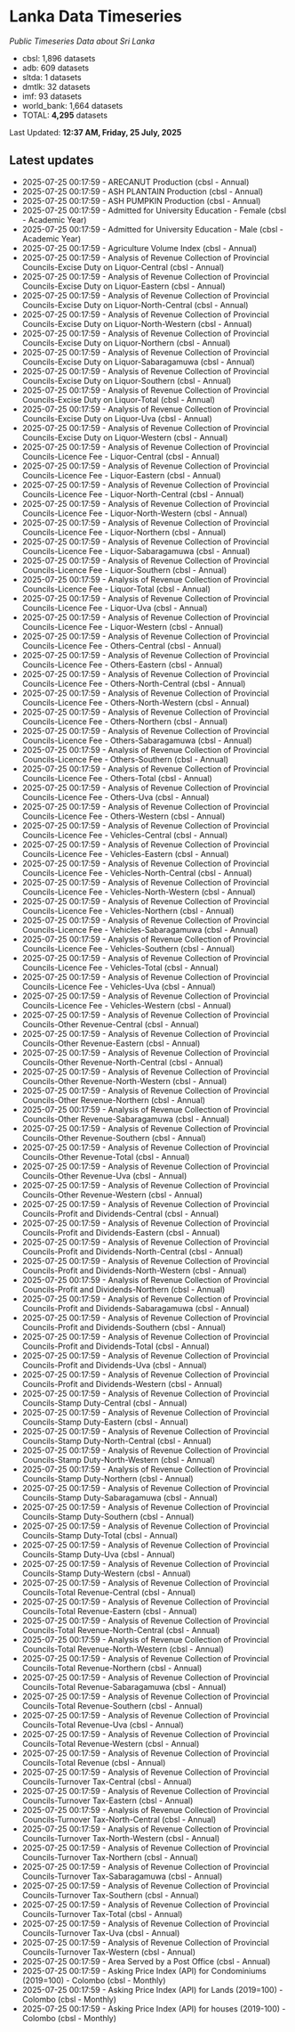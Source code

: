 # Lanka Data Timeseries
*Public Timeseries Data about Sri Lanka*

* cbsl: 1,896 datasets
* adb: 609 datasets
* sltda: 1 datasets
* dmtlk: 32 datasets
* imf: 93 datasets
* world_bank: 1,664 datasets
* TOTAL: **4,295** datasets

Last Updated: **12:37 AM, Friday, 25 July, 2025**

## Latest updates

* 2025-07-25 00:17:59 - ARECANUT Production (cbsl - Annual)
* 2025-07-25 00:17:59 - ASH PLANTAIN Production (cbsl - Annual)
* 2025-07-25 00:17:59 - ASH PUMPKIN Production (cbsl - Annual)
* 2025-07-25 00:17:59 - Admitted for University Education - Female (cbsl - Academic Year)
* 2025-07-25 00:17:59 - Admitted for University Education - Male (cbsl - Academic Year)
* 2025-07-25 00:17:59 - Agriculture Volume Index (cbsl - Annual)
* 2025-07-25 00:17:59 - Analysis of Revenue Collection of Provincial Councils-Excise Duty on Liquor-Central (cbsl - Annual)
* 2025-07-25 00:17:59 - Analysis of Revenue Collection of Provincial Councils-Excise Duty on Liquor-Eastern (cbsl - Annual)
* 2025-07-25 00:17:59 - Analysis of Revenue Collection of Provincial Councils-Excise Duty on Liquor-North-Central (cbsl - Annual)
* 2025-07-25 00:17:59 - Analysis of Revenue Collection of Provincial Councils-Excise Duty on Liquor-North-Western (cbsl - Annual)
* 2025-07-25 00:17:59 - Analysis of Revenue Collection of Provincial Councils-Excise Duty on Liquor-Northern (cbsl - Annual)
* 2025-07-25 00:17:59 - Analysis of Revenue Collection of Provincial Councils-Excise Duty on Liquor-Sabaragamuwa (cbsl - Annual)
* 2025-07-25 00:17:59 - Analysis of Revenue Collection of Provincial Councils-Excise Duty on Liquor-Southern (cbsl - Annual)
* 2025-07-25 00:17:59 - Analysis of Revenue Collection of Provincial Councils-Excise Duty on Liquor-Total (cbsl - Annual)
* 2025-07-25 00:17:59 - Analysis of Revenue Collection of Provincial Councils-Excise Duty on Liquor-Uva (cbsl - Annual)
* 2025-07-25 00:17:59 - Analysis of Revenue Collection of Provincial Councils-Excise Duty on Liquor-Western (cbsl - Annual)
* 2025-07-25 00:17:59 - Analysis of Revenue Collection of Provincial Councils-Licence Fee - Liquor-Central (cbsl - Annual)
* 2025-07-25 00:17:59 - Analysis of Revenue Collection of Provincial Councils-Licence Fee - Liquor-Eastern (cbsl - Annual)
* 2025-07-25 00:17:59 - Analysis of Revenue Collection of Provincial Councils-Licence Fee - Liquor-North-Central (cbsl - Annual)
* 2025-07-25 00:17:59 - Analysis of Revenue Collection of Provincial Councils-Licence Fee - Liquor-North-Western (cbsl - Annual)
* 2025-07-25 00:17:59 - Analysis of Revenue Collection of Provincial Councils-Licence Fee - Liquor-Northern (cbsl - Annual)
* 2025-07-25 00:17:59 - Analysis of Revenue Collection of Provincial Councils-Licence Fee - Liquor-Sabaragamuwa (cbsl - Annual)
* 2025-07-25 00:17:59 - Analysis of Revenue Collection of Provincial Councils-Licence Fee - Liquor-Southern (cbsl - Annual)
* 2025-07-25 00:17:59 - Analysis of Revenue Collection of Provincial Councils-Licence Fee - Liquor-Total (cbsl - Annual)
* 2025-07-25 00:17:59 - Analysis of Revenue Collection of Provincial Councils-Licence Fee - Liquor-Uva (cbsl - Annual)
* 2025-07-25 00:17:59 - Analysis of Revenue Collection of Provincial Councils-Licence Fee - Liquor-Western (cbsl - Annual)
* 2025-07-25 00:17:59 - Analysis of Revenue Collection of Provincial Councils-Licence Fee - Others-Central (cbsl - Annual)
* 2025-07-25 00:17:59 - Analysis of Revenue Collection of Provincial Councils-Licence Fee - Others-Eastern (cbsl - Annual)
* 2025-07-25 00:17:59 - Analysis of Revenue Collection of Provincial Councils-Licence Fee - Others-North-Central (cbsl - Annual)
* 2025-07-25 00:17:59 - Analysis of Revenue Collection of Provincial Councils-Licence Fee - Others-North-Western (cbsl - Annual)
* 2025-07-25 00:17:59 - Analysis of Revenue Collection of Provincial Councils-Licence Fee - Others-Northern (cbsl - Annual)
* 2025-07-25 00:17:59 - Analysis of Revenue Collection of Provincial Councils-Licence Fee - Others-Sabaragamuwa (cbsl - Annual)
* 2025-07-25 00:17:59 - Analysis of Revenue Collection of Provincial Councils-Licence Fee - Others-Southern (cbsl - Annual)
* 2025-07-25 00:17:59 - Analysis of Revenue Collection of Provincial Councils-Licence Fee - Others-Total (cbsl - Annual)
* 2025-07-25 00:17:59 - Analysis of Revenue Collection of Provincial Councils-Licence Fee - Others-Uva (cbsl - Annual)
* 2025-07-25 00:17:59 - Analysis of Revenue Collection of Provincial Councils-Licence Fee - Others-Western (cbsl - Annual)
* 2025-07-25 00:17:59 - Analysis of Revenue Collection of Provincial Councils-Licence Fee - Vehicles-Central (cbsl - Annual)
* 2025-07-25 00:17:59 - Analysis of Revenue Collection of Provincial Councils-Licence Fee - Vehicles-Eastern (cbsl - Annual)
* 2025-07-25 00:17:59 - Analysis of Revenue Collection of Provincial Councils-Licence Fee - Vehicles-North-Central (cbsl - Annual)
* 2025-07-25 00:17:59 - Analysis of Revenue Collection of Provincial Councils-Licence Fee - Vehicles-North-Western (cbsl - Annual)
* 2025-07-25 00:17:59 - Analysis of Revenue Collection of Provincial Councils-Licence Fee - Vehicles-Northern (cbsl - Annual)
* 2025-07-25 00:17:59 - Analysis of Revenue Collection of Provincial Councils-Licence Fee - Vehicles-Sabaragamuwa (cbsl - Annual)
* 2025-07-25 00:17:59 - Analysis of Revenue Collection of Provincial Councils-Licence Fee - Vehicles-Southern (cbsl - Annual)
* 2025-07-25 00:17:59 - Analysis of Revenue Collection of Provincial Councils-Licence Fee - Vehicles-Total (cbsl - Annual)
* 2025-07-25 00:17:59 - Analysis of Revenue Collection of Provincial Councils-Licence Fee - Vehicles-Uva (cbsl - Annual)
* 2025-07-25 00:17:59 - Analysis of Revenue Collection of Provincial Councils-Licence Fee - Vehicles-Western (cbsl - Annual)
* 2025-07-25 00:17:59 - Analysis of Revenue Collection of Provincial Councils-Other Revenue-Central (cbsl - Annual)
* 2025-07-25 00:17:59 - Analysis of Revenue Collection of Provincial Councils-Other Revenue-Eastern (cbsl - Annual)
* 2025-07-25 00:17:59 - Analysis of Revenue Collection of Provincial Councils-Other Revenue-North-Central (cbsl - Annual)
* 2025-07-25 00:17:59 - Analysis of Revenue Collection of Provincial Councils-Other Revenue-North-Western (cbsl - Annual)
* 2025-07-25 00:17:59 - Analysis of Revenue Collection of Provincial Councils-Other Revenue-Northern (cbsl - Annual)
* 2025-07-25 00:17:59 - Analysis of Revenue Collection of Provincial Councils-Other Revenue-Sabaragamuwa (cbsl - Annual)
* 2025-07-25 00:17:59 - Analysis of Revenue Collection of Provincial Councils-Other Revenue-Southern (cbsl - Annual)
* 2025-07-25 00:17:59 - Analysis of Revenue Collection of Provincial Councils-Other Revenue-Total (cbsl - Annual)
* 2025-07-25 00:17:59 - Analysis of Revenue Collection of Provincial Councils-Other Revenue-Uva (cbsl - Annual)
* 2025-07-25 00:17:59 - Analysis of Revenue Collection of Provincial Councils-Other Revenue-Western (cbsl - Annual)
* 2025-07-25 00:17:59 - Analysis of Revenue Collection of Provincial Councils-Profit and Dividends-Central (cbsl - Annual)
* 2025-07-25 00:17:59 - Analysis of Revenue Collection of Provincial Councils-Profit and Dividends-Eastern (cbsl - Annual)
* 2025-07-25 00:17:59 - Analysis of Revenue Collection of Provincial Councils-Profit and Dividends-North-Central (cbsl - Annual)
* 2025-07-25 00:17:59 - Analysis of Revenue Collection of Provincial Councils-Profit and Dividends-North-Western (cbsl - Annual)
* 2025-07-25 00:17:59 - Analysis of Revenue Collection of Provincial Councils-Profit and Dividends-Northern (cbsl - Annual)
* 2025-07-25 00:17:59 - Analysis of Revenue Collection of Provincial Councils-Profit and Dividends-Sabaragamuwa (cbsl - Annual)
* 2025-07-25 00:17:59 - Analysis of Revenue Collection of Provincial Councils-Profit and Dividends-Southern (cbsl - Annual)
* 2025-07-25 00:17:59 - Analysis of Revenue Collection of Provincial Councils-Profit and Dividends-Total (cbsl - Annual)
* 2025-07-25 00:17:59 - Analysis of Revenue Collection of Provincial Councils-Profit and Dividends-Uva (cbsl - Annual)
* 2025-07-25 00:17:59 - Analysis of Revenue Collection of Provincial Councils-Profit and Dividends-Western (cbsl - Annual)
* 2025-07-25 00:17:59 - Analysis of Revenue Collection of Provincial Councils-Stamp Duty-Central (cbsl - Annual)
* 2025-07-25 00:17:59 - Analysis of Revenue Collection of Provincial Councils-Stamp Duty-Eastern (cbsl - Annual)
* 2025-07-25 00:17:59 - Analysis of Revenue Collection of Provincial Councils-Stamp Duty-North-Central (cbsl - Annual)
* 2025-07-25 00:17:59 - Analysis of Revenue Collection of Provincial Councils-Stamp Duty-North-Western (cbsl - Annual)
* 2025-07-25 00:17:59 - Analysis of Revenue Collection of Provincial Councils-Stamp Duty-Northern (cbsl - Annual)
* 2025-07-25 00:17:59 - Analysis of Revenue Collection of Provincial Councils-Stamp Duty-Sabaragamuwa (cbsl - Annual)
* 2025-07-25 00:17:59 - Analysis of Revenue Collection of Provincial Councils-Stamp Duty-Southern (cbsl - Annual)
* 2025-07-25 00:17:59 - Analysis of Revenue Collection of Provincial Councils-Stamp Duty-Total (cbsl - Annual)
* 2025-07-25 00:17:59 - Analysis of Revenue Collection of Provincial Councils-Stamp Duty-Uva (cbsl - Annual)
* 2025-07-25 00:17:59 - Analysis of Revenue Collection of Provincial Councils-Stamp Duty-Western (cbsl - Annual)
* 2025-07-25 00:17:59 - Analysis of Revenue Collection of Provincial Councils-Total Revenue-Central (cbsl - Annual)
* 2025-07-25 00:17:59 - Analysis of Revenue Collection of Provincial Councils-Total Revenue-Eastern (cbsl - Annual)
* 2025-07-25 00:17:59 - Analysis of Revenue Collection of Provincial Councils-Total Revenue-North-Central (cbsl - Annual)
* 2025-07-25 00:17:59 - Analysis of Revenue Collection of Provincial Councils-Total Revenue-North-Western (cbsl - Annual)
* 2025-07-25 00:17:59 - Analysis of Revenue Collection of Provincial Councils-Total Revenue-Northern (cbsl - Annual)
* 2025-07-25 00:17:59 - Analysis of Revenue Collection of Provincial Councils-Total Revenue-Sabaragamuwa (cbsl - Annual)
* 2025-07-25 00:17:59 - Analysis of Revenue Collection of Provincial Councils-Total Revenue-Southern (cbsl - Annual)
* 2025-07-25 00:17:59 - Analysis of Revenue Collection of Provincial Councils-Total Revenue-Uva (cbsl - Annual)
* 2025-07-25 00:17:59 - Analysis of Revenue Collection of Provincial Councils-Total Revenue-Western (cbsl - Annual)
* 2025-07-25 00:17:59 - Analysis of Revenue Collection of Provincial Councils-Total Revenue (cbsl - Annual)
* 2025-07-25 00:17:59 - Analysis of Revenue Collection of Provincial Councils-Turnover Tax-Central (cbsl - Annual)
* 2025-07-25 00:17:59 - Analysis of Revenue Collection of Provincial Councils-Turnover Tax-Eastern (cbsl - Annual)
* 2025-07-25 00:17:59 - Analysis of Revenue Collection of Provincial Councils-Turnover Tax-North-Central (cbsl - Annual)
* 2025-07-25 00:17:59 - Analysis of Revenue Collection of Provincial Councils-Turnover Tax-North-Western (cbsl - Annual)
* 2025-07-25 00:17:59 - Analysis of Revenue Collection of Provincial Councils-Turnover Tax-Northern (cbsl - Annual)
* 2025-07-25 00:17:59 - Analysis of Revenue Collection of Provincial Councils-Turnover Tax-Sabaragamuwa (cbsl - Annual)
* 2025-07-25 00:17:59 - Analysis of Revenue Collection of Provincial Councils-Turnover Tax-Southern (cbsl - Annual)
* 2025-07-25 00:17:59 - Analysis of Revenue Collection of Provincial Councils-Turnover Tax-Total (cbsl - Annual)
* 2025-07-25 00:17:59 - Analysis of Revenue Collection of Provincial Councils-Turnover Tax-Uva (cbsl - Annual)
* 2025-07-25 00:17:59 - Analysis of Revenue Collection of Provincial Councils-Turnover Tax-Western (cbsl - Annual)
* 2025-07-25 00:17:59 - Area Served by a Post Office (cbsl - Annual)
* 2025-07-25 00:17:59 - Asking Price Index (API) for Condominiums (2019=100) - Colombo (cbsl - Monthly)
* 2025-07-25 00:17:59 - Asking Price Index (API) for Lands (2019=100) - Colombo (cbsl - Monthly)
* 2025-07-25 00:17:59 - Asking Price Index (API) for houses (2019-100) - Colombo (cbsl - Monthly)